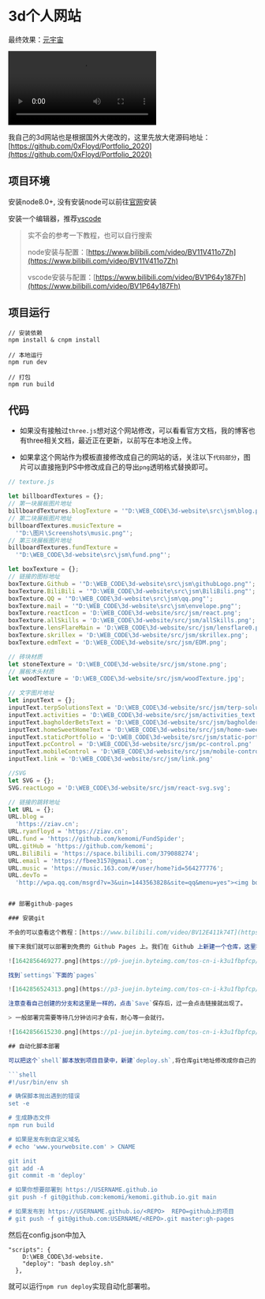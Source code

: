 # 3d个人网站

最终效果：[元宇宙](ziav.cn)

<video autoplay src="https://assets.huabyte.com/blog/image/Tab-1645529042263.webm"></video>

我自己的3d网站也是根据国外大佬改的，这里先放大佬源码地址：[https://github.com/0xFloyd/Portfolio_2020](https://github.com/0xFloyd/Portfolio_2020)

## 项目环境

安装node8.0+, 没有安装node可以前往[官网](https://nodejs.org/zh-cn/)安装

安装一个编辑器，推荐[vscode](https://code.visualstudio.com/)

> 实不会的参考一下教程，也可以自行搜索
>
> node安装与配置：[https://www.bilibili.com/video/BV11V411o7Zh](https://www.bilibili.com/video/BV11V411o7Zh)
>
> vscode安装与配置：[https://www.bilibili.com/video/BV1P64y187Fh](https://www.bilibili.com/video/BV1P64y187Fh)

## 项目运行

```
// 安装依赖
npm install & cnpm install

// 本地运行
npm run dev

// 打包
npm run build
```

## 代码

+ 如果没有接触过`three.js`想对这个网站修改，可以看看官方文档，我的博客也有three相关文档，最近正在更新，以前写在本地没上传。

+ 如果拿这个网站作为模板直接修改成自己的网站的话，关注以下`代码部分`，图片可以直接拖到PS中修改成自己的导出`png`透明格式替换即可。

```js
// texture.js

let billboardTextures = {};
// 第一块展板图片地址
billboardTextures.blogTexture = '"D:\WEB_CODE\3d-website\src\jsm\blog.png"';
// 第二块展板图片地址
billboardTextures.musicTexture =
  '"D:\图片\Screenshots\music.png"';
// 第三块展板图片地址
billboardTextures.fundTexture =
  '"D:\WEB_CODE\3d-website\src\jsm\fund.png"';

let boxTexture = {};
// 链接的图标地址
boxTexture.Github = '"D:\WEB_CODE\3d-website\src\jsm\githubLogo.png"';
boxTexture.BiliBili = '"D:\WEB_CODE\3d-website\src\jsm\BiliBili.png"';
boxTexture.QQ = '"D:\WEB_CODE\3d-website\src\jsm\qq.png"';
boxTexture.mail = '"D:\WEB_CODE\3d-website\src\jsm\envelope.png"';
boxTexture.reactIcon = 'D:\WEB_CODE\3d-website/src/jsm/react.png';
boxTexture.allSkills = 'D:\WEB_CODE\3d-website/src/jsm/allSkills.png';
boxTexture.lensFlareMain = 'D:\WEB_CODE\3d-website/src/jsm/lensflare0.png';
boxTexture.skrillex = 'D:\WEB_CODE\3d-website/src/jsm/skrillex.png';
boxTexture.edmText = 'D:\WEB_CODE\3d-website/src/jsm/EDM.png';

// 砖块材质
let stoneTexture = 'D:\WEB_CODE\3d-website/src/jsm/stone.png';
// 展板木头材质
let woodTexture = 'D:\WEB_CODE\3d-website/src/jsm/woodTexture.jpg';

// 文字图片地址
let inputText = {};
inputText.terpSolutionsText = 'D:\WEB_CODE\3d-website/src/jsm/terp-solutions-text.png';
inputText.activities = 'D:\WEB_CODE\3d-website/src/jsm/activities_text.png';
inputText.bagholderBetsText = 'D:\WEB_CODE\3d-website/src/jsm/bagholderbets-text.png';
inputText.homeSweetHomeText = 'D:\WEB_CODE\3d-website/src/jsm/home-sweet-home-text.png';
inputText.staticPortfolio = 'D:\WEB_CODE\3d-website/src/jsm/static-portfolio.png';
inputText.pcControl = 'D:\WEB_CODE\3d-website/src/jsm/pc-control.png'
inputText.mobileControl = 'D:\WEB_CODE\3d-website/src/jsm/mobile-control.png'
inputText.link = 'D:\WEB_CODE\3d-website/src/jsm/link.png'

//SVG
let SVG = {};
SVG.reactLogo = 'D:\WEB_CODE\3d-website/src/jsm/react-svg.svg';

// 链接的跳转地址
let URL = {};
URL.blog =
  'https://ziav.cn';
URL.ryanfloyd = 'https://ziav.cn';
URL.fund = 'https://github.com/kemomi/FundSpider';
URL.gitHub = 'https://github.com/kemomi';
URL.BiliBili = 'https://space.bilibili.com/379088274';
URL.email = 'https://fbee3157@gmail.com';
URL.music = 'https://music.163.com/#/user/home?id=564277776';
URL.devTo =
  'http://wpa.qq.com/msgrd?v=3&uin=1443563828&site=qq&menu=yes"><img border="0" src="http://wpa.qq.com/pa?p=2:1443563828:41';


## 部署github-pages

### 安装git

不会的可以查看这个教程：[https://www.bilibili.com/video/BV12E411k74T](https://www.bilibili.com/video/BV12E411k74T)

接下来我们就可以部署到免费的 Github Pages 上。我们在 Github 上新建一个仓库，这里我取得仓库名为`kemomi.github.io`，注意建好自己的仓库都应该是(你的用户名.github.io)

![1642856469277.png](https://p9-juejin.byteimg.com/tos-cn-i-k3u1fbpfcp/e1da9488e0984d94b0be2e91229d17bc~tplv-k3u1fbpfcp-watermark.image?)

找到`settings`下面的`pages`

![1642856524313.png](https://p3-juejin.byteimg.com/tos-cn-i-k3u1fbpfcp/8f6ef96c1e074c639580daabfb935b09~tplv-k3u1fbpfcp-watermark.image?)

注意查看自己创建的分支和这里是一样的，点击`Save`保存后，过一会点击链接就出现了。

> 一般部署完需要等待几分钟访问才会有，耐心等一会就行。

![1642856615230.png](https://p1-juejin.byteimg.com/tos-cn-i-k3u1fbpfcp/8edf097917fb4c7294fb43b6fd9fa7c0~tplv-k3u1fbpfcp-watermark.image?)

## 自动化脚本部署

可以把这个`shell`脚本放到项目目录中，新建`deploy.sh`,将仓库git地址修改成你自己的

```shell
#!/usr/bin/env sh

# 确保脚本抛出遇到的错误
set -e

# 生成静态文件
npm run build

# 如果是发布到自定义域名
# echo 'www.yourwebsite.com' > CNAME

git init
git add -A
git commit -m 'deploy'

# 如果你想要部署到 https://USERNAME.github.io
git push -f git@github.com:kemomi/kemomi.github.io.git main

# 如果发布到 https://USERNAME.github.io/<REPO>  REPO=github上的项目
# git push -f git@github.com:USERNAME/<REPO>.git master:gh-pages

```

然后在config.json中加入

```
"scripts": {
	D:\WEB_CODE\3d-website.
    "deploy": "bash deploy.sh"
  },
```

就可以运行`npm run deploy`实现自动化部署啦。
